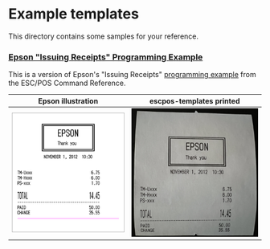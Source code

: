 # Example templates
This directory contains some samples for your reference.

### [Epson "Issuing Receipts" Programming Example](epson-example/sample.js)
This is a version of Epson's "Issuing Receipts" [programming example](https://reference.epson-biz.com/modules/ref_escpos/index.php?content_id=269) from the ESC/POS Command Reference. 

<table>
    <thead>
        <tr>
            <th>Epson illustration</th>
            <th>escpos-templates printed</th>
        </tr>
    </thead>
    <tbody>
        <tr>
            <td>
                <img src="epson-example/reference-sample.png"/>
            </td>
            <td>
                <img src="epson-example/printed-sample.png"/>
            </td>
        </tr>
    </tbody>
</table>